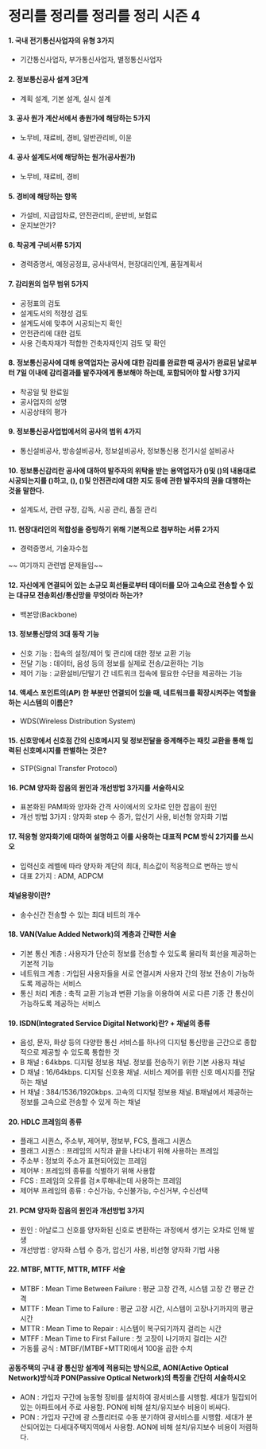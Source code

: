 # 정리를 정리를 정리를 정리 시즌 4
#### 1. 국내 전기통신사업자의 유형 3가지
- 기간통신사업자, 부가통신사업자, 별정통신사업자

#### 2. 정보통신공사 설계 3단계
- 계획 설계, 기본 설계, 실시 설계

#### 3. 공사 원가 계산서에서 총원가에 해당하는 5가지
- 노무비, 재료비, 경비, 일반관리비, 이윤

#### 4. 공사 설계도서에 해당하는 원가(공사원가)
- 노무비, 재료비, 경비

#### 5. 경비에 해당하는 항목
- 가설비, 지급임차료, 안전관리비, 운반비, 보험료
- 운지보안가?

#### 6. 착공계 구비서류 5가지
- 경력증명서, 예정공정표, 공사내역서, 현장대리인계, 품질계획서

#### 7. 감리원의 업무 범위 5가지
- 공정표의 검토
- 설계도서의 적정성 검토
- 설계도서에 맞추어 시공되는지 확인
- 안전관리에 대한 검토
- 사용 건축자재가 적합한 건축자재인지 검토 및 확인

#### 8. 정보통신공사에 대해 용역업자는 공사에 대한 감리를 완료한 때 공사가 완료된 날로부터 7일 이내에 감리결과를 발주자에게 통보해야 하는데, 포함되어야 할 사항 3가지
- 착공일 및 완료일
- 공사업자의 성명
- 시공상태의 평가

#### 9. 정보통신공사업법에서의 공사의 범위 4가지
- 통신설비공사, 방송설비공사, 정보설비공사, 정보통신용 전기시설 설비공사

#### 10. 정보통신감리란 공사에 대하여 발주자의 위탁을 받는 용역업자가 ()및 ()의 내용대로 시공되는지를 ()하고, (), ()및 안전관리에 대한 지도 등에 관한 발주자의 권을 대행하는 것을 말한다.
- 설계도서, 관련 규정, 감독, 시공 관리, 품질 관리

#### 11. 현장대리인의 적합성을 증빙하기 위해 기본적으로 첨부하는 서류 2가지
- 경력증명서, 기술자수첩

~~ 여기까지 관련법 문제들임~~
#### 12. 자신에게 연결되어 있는 소규모 회선들로부터 데이터를 모아 고속으로 전송할 수 있는 대규모 전송회선/통신망을 무엇이라 하는가?
- 백본망(Backbone)

#### 13. 정보통신망의 3대 동작 기능
- 신호 기능 : 접속의 설정/제어 및 관리에 대한 정보 교환 기능
- 전달 기능 : 데이터, 음성 등의 정보를 실제로 전송/교환하는 기능
- 제어 기능 : 교환설비/단말기 간 네트워크 접속에 필요한 수단을 제공하는 기능

#### 14. 액세스 포인트의(AP) 한 부분만 연결되어 있을 때, 네트워크를 확장시켜주는 역할을 하는 시스템의 이름은?
- WDS(Wireless Distribution System)

#### 15. 신호망에서 신호점 간의 신호메시지 및 정보전달을 중계해주는 패킷 교환을 통해 입력된 신호메시지를 판별하는 것은?
- STP(Signal Transfer Protocol)

#### 16. PCM 양자화 잡음의 원인과 개선방법 3가지를 서술하시오
- 표본화된 PAM파와 양자화 간격 사이에서의 오차로 인한 잡음이 원인
- 개선 방법 3가지 : 양자화 step 수 증가, 압신기 사용, 비선형 양자화 기법 

#### 17. 적응형 양자화기에 대하여 설명하고 이를 사용하는 대표적 PCM 방식 2가지를 쓰시오
- 입력신호 레벨에 따라 양자화 계단의 최대, 최소값이 적응적으로 변하는 방식
- 대표 2가지 : ADM, ADPCM

#### 채널용량이란?
- 송수신간 전송할 수 있는 최대 비트의 개수

#### 18. VAN(Value Added Network)의 계층과 간략한 서술
- 기본 통신 계층 : 사용자가 단순히 정보를 전송할 수 있도록 물리적 회선을 제공하는 기본적 기능
- 네트워크 계층 : 가입된 사용자들을 서로 연결시켜 사용자 간의 정보 전송이 가능하도록 제공하는 서비스
- 통신 처리 계층 : 축적 교환 기능과 변환 기능을 이용하여 서로 다른 기종 간 통신이 가능하도록 제공하는 서비스

#### 19. ISDN(Integrated Service Digital Network)란? + 채널의 종류
- 음성, 문자, 화상 등의 다양한 통신 서비스를 하나의 디지털 통신망을 근간으로 종합적으로 제공할 수 있도록 통합한 것
- B 채널 : 64kbps. 디지털 정보용 채널. 정보를 전송하기 위한 기본 사용자 채널
- D 채널 : 16/64kbps. 디지털 신호용 채널. 서비스 제어를 위한 신호 메시지를 전달하는 채널
- H 채널 : 384/1536/1920kbps. 고속의 디지털 정보용 채널. B채널에서 제공하는 정보를 고속으로 전송할 수 있게 하는 채널

#### 20. HDLC 프레임의 종류
- 플래그 시퀀스, 주소부, 제어부, 정보부, FCS, 플래그 시퀀스
- 플래그 시퀀스 : 프레임의 시작과 끝을 나타내기 위해 사용하는 프레임
- 주소부 : 정보의 주소가 표현되어있는 프레임
- 제어부 : 프레임의 종류를 식별하기 위해 사용함
- FCS : 프레임의 오류를 검ㅊ루해내는데 사용하는 프레임
- 제어부 프레임의 종류 : 수신가능, 수신불가능, 수신거부, 수신선택

#### 21. PCM 양자화 잡음의 원인과 개선방법 3가지
- 원인 : 아날로그 신호를 양자화된 신호로 변환하는 과정에서 생기는 오차로 인해 발생
- 개선방법 : 양자화 스텝 수 증가, 압신기 사용, 비선형 양자화 기법 사용

#### 22. MTBF, MTTF, MTTR, MTFF 서술
- MTBF : Mean Time Between Failure : 평균 고장 간격, 시스템 고장 간 평균 간격
- MTTF : Mean Time to Failure : 평균 고장 시간, 시스템이 고장나기까지의 평균시간
- MTTR : Mean Time to Repair : 시스템이 복구되기까지 걸리는 시간
- MTFF : Mean Time to First Failure : 첫 고장이 나기까지 걸리는 시간
- 가동률 공식 : MTBF/(MTBF+MTTR)에서 100을 곱한 수치

#### 공동주택의 구내 광 통신망 설계에 적용되는 방식으로, AON(Active Optical Network)방식과 PON(Passive Optical Network)의 특징을 간단히 서술하시오
- AON : 가입자 구간에 능동형 장비를 설치하여 광서비스를 시행함. 세대가 밀집되어있는 아파트에서 주로 사용함. PON에 비해 설치/유지보수 비용이 비싸다.
- PON : 가입자 구간에 광 스플리터로 수동 분기하여 광서비스를 시행함. 세대가 분산되어있는 다세대주택지역에서 사용함. AON에 비해 설치/유지보수 비용이 저렴하다.